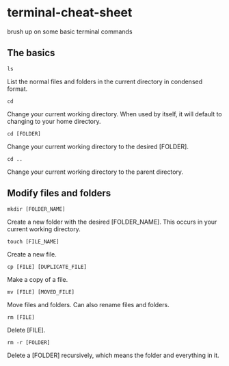 # terminal-cheat-sheet
brush up on some basic terminal commands

## The basics

```
ls
```
List the normal files and folders in the current directory in condensed format.


```
cd
```
Change your current working directory. When used by itself, it will default to changing to your home directory.


```
cd [FOLDER]
```
Change your current working directory to the desired [FOLDER].


```
cd ..
```
Change your current working directory to the parent directory.


## Modify files and folders

```
mkdir [FOLDER_NAME]
```
Create a new folder with the desired [FOLDER_NAME]. This occurs in your current working directory.


```
touch [FILE_NAME]
```
Create a new file.


```
cp [FILE] [DUPLICATE_FILE]
```
Make a copy of a file.


```
mv [FILE] [MOVED_FILE]
```
Move files and folders. Can also rename files and folders.


```
rm [FILE]
```
Delete [FILE].


```
rm -r [FOLDER]
```
Delete a [FOLDER] recursively, which means the folder and everything in it.


